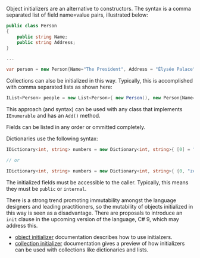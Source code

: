 Object initializers are an alternative to constructors. The syntax is a comma separated list of field name=value pairs, illustrated below:

```csharp
public class Person
{
    public string Name;
    public string Address;
}

...

var person = new Person{Name="The President", Address = "Élysée Palace"};
```

Collections can also be initialized in this way. Typically, this is accomplished with comma separated lists as shown here:

```csharp
IList<Person> people = new List<Person>{ new Person(), new Person{Name="Joe Shmo"}};
```

This approach (and syntax) can be used with any class that implements `IEnumerable` and has an `Add()` method.

Fields can be listed in any order or ommitted completely.

Dictionaries use the following syntax:

```csharp
IDictionary<int, string> numbers = new Dictionary<int, string>{ [0] = "zero", [1] = "one"...};

// or

IDictionary<int, string> numbers = new Dictionary<int, string>{ {0, "zero" }, {1,  "one"}...};
```

The initialized fields must be accessible to the caller. Typically, this means they must be `public` or `internal`.

There is a strong trend promoting immutability amongst the language designers and leading practitioners, so the mutability of objects initialized in this way is seen as a disadvantage. There are proposals to introduce an `init` clause in the upcoming version of the language, C# 9, which may address this.

- [object initializer][object-initializers] documentation describes how to use initialzers.
- [collection initializer][collection-initializers] documentation gives a preview of how initializers can be used with collections like dictionaries and lists.

[object-initializers]: https://docs.microsoft.com/en-us/dotnet/csharp/programming-guide/classes-and-structs/object-and-collection-initializers#object-initializers
[collection-initializers]: https://docs.microsoft.com/en-us/dotnet/csharp/programming-guide/classes-and-structs/object-and-collection-initializers#collection-initializers
